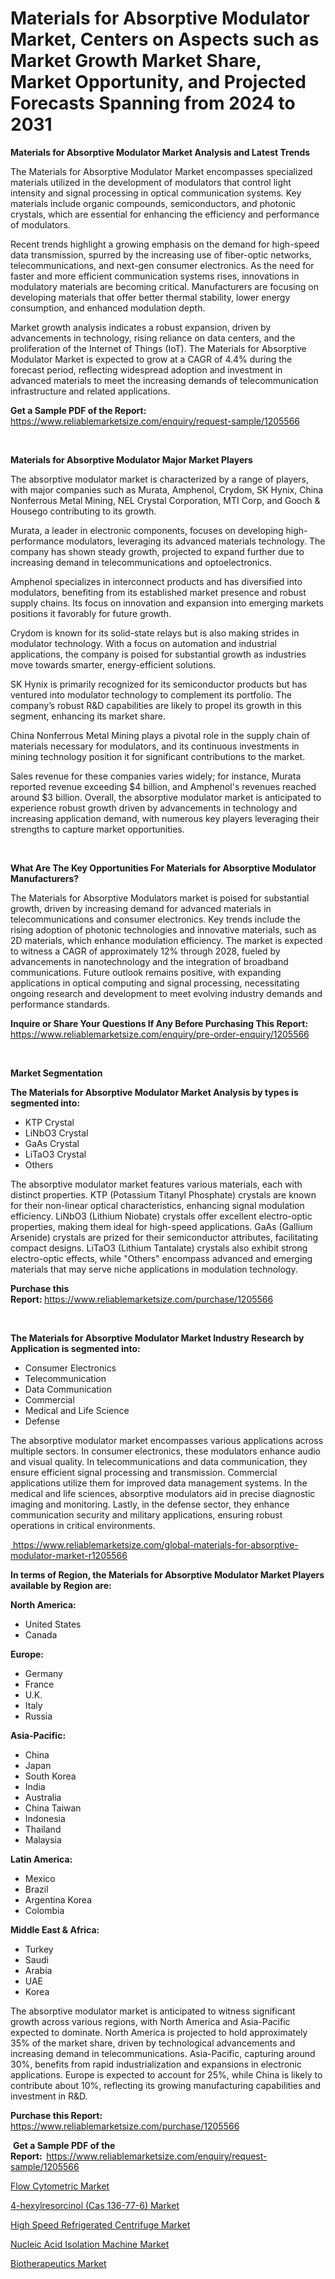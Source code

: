 <p><h1>Materials for Absorptive Modulator Market, Centers on Aspects such as Market Growth Market Share, Market Opportunity, and Projected Forecasts Spanning from 2024 to 2031</h1></p><p><strong>Materials for Absorptive Modulator Market Analysis and Latest Trends</strong></p>
<p><p>The Materials for Absorptive Modulator Market encompasses specialized materials utilized in the development of modulators that control light intensity and signal processing in optical communication systems. Key materials include organic compounds, semiconductors, and photonic crystals, which are essential for enhancing the efficiency and performance of modulators. </p><p>Recent trends highlight a growing emphasis on the demand for high-speed data transmission, spurred by the increasing use of fiber-optic networks, telecommunications, and next-gen consumer electronics. As the need for faster and more efficient communication systems rises, innovations in modulatory materials are becoming critical. Manufacturers are focusing on developing materials that offer better thermal stability, lower energy consumption, and enhanced modulation depth.</p><p>Market growth analysis indicates a robust expansion, driven by advancements in technology, rising reliance on data centers, and the proliferation of the Internet of Things (IoT). The Materials for Absorptive Modulator Market is expected to grow at a CAGR of 4.4% during the forecast period, reflecting widespread adoption and investment in advanced materials to meet the increasing demands of telecommunication infrastructure and related applications.</p></p>
<p><strong>Get a Sample PDF of the Report:&nbsp;</strong> <a href="https://www.reliablemarketsize.com/enquiry/request-sample/1205566?utm_campaign=1732&utm_medium=2&utm_source=Github&utm_content=ia&utm_term=16102024&utm_id=materials-for-absorptive-modulator">https://www.reliablemarketsize.com/enquiry/request-sample/1205566</a></p>
<p>&nbsp;</p>
<p><strong>Materials for Absorptive Modulator Major Market Players</strong></p>
<p><p>The absorptive modulator market is characterized by a range of players, with major companies such as Murata, Amphenol, Crydom, SK Hynix, China Nonferrous Metal Mining, NEL Crystal Corporation, MTI Corp, and Gooch & Housego contributing to its growth. </p><p>Murata, a leader in electronic components, focuses on developing high-performance modulators, leveraging its advanced materials technology. The company has shown steady growth, projected to expand further due to increasing demand in telecommunications and optoelectronics.</p><p>Amphenol specializes in interconnect products and has diversified into modulators, benefiting from its established market presence and robust supply chains. Its focus on innovation and expansion into emerging markets positions it favorably for future growth.</p><p>Crydom is known for its solid-state relays but is also making strides in modulator technology. With a focus on automation and industrial applications, the company is poised for substantial growth as industries move towards smarter, energy-efficient solutions.</p><p>SK Hynix is primarily recognized for its semiconductor products but has ventured into modulator technology to complement its portfolio. The company’s robust R&D capabilities are likely to propel its growth in this segment, enhancing its market share.</p><p>China Nonferrous Metal Mining plays a pivotal role in the supply chain of materials necessary for modulators, and its continuous investments in mining technology position it for significant contributions to the market.</p><p>Sales revenue for these companies varies widely; for instance, Murata reported revenue exceeding $4 billion, and Amphenol's revenues reached around $3 billion. Overall, the absorptive modulator market is anticipated to experience robust growth driven by advancements in technology and increasing application demand, with numerous key players leveraging their strengths to capture market opportunities.</p></p>
<p>&nbsp;</p>
<p><strong>What Are The Key Opportunities For Materials for Absorptive Modulator Manufacturers?</strong></p>
<p><p>The Materials for Absorptive Modulators market is poised for substantial growth, driven by increasing demand for advanced materials in telecommunications and consumer electronics. Key trends include the rising adoption of photonic technologies and innovative materials, such as 2D materials, which enhance modulation efficiency. The market is expected to witness a CAGR of approximately 12% through 2028, fueled by advancements in nanotechnology and the integration of broadband communications. Future outlook remains positive, with expanding applications in optical computing and signal processing, necessitating ongoing research and development to meet evolving industry demands and performance standards.</p></p>
<p><strong>Inquire or Share Your Questions If Any Before Purchasing This Report:</strong> <a href="https://www.reliablemarketsize.com/enquiry/pre-order-enquiry/1205566?utm_campaign=1732&utm_medium=2&utm_source=Github&utm_content=ia&utm_term=16102024&utm_id=materials-for-absorptive-modulator">https://www.reliablemarketsize.com/enquiry/pre-order-enquiry/1205566</a></p>
<p>&nbsp;</p>
<p><strong>Market Segmentation</strong></p>
<p><strong>The Materials for Absorptive Modulator Market Analysis by types is segmented into:</strong></p>
<p><ul><li>KTP Crystal</li><li>LiNbO3 Crystal</li><li>GaAs Crystal</li><li>LiTaO3 Crystal</li><li>Others</li></ul></p>
<p><p>The absorptive modulator market features various materials, each with distinct properties. KTP (Potassium Titanyl Phosphate) crystals are known for their non-linear optical characteristics, enhancing signal modulation efficiency. LiNbO3 (Lithium Niobate) crystals offer excellent electro-optic properties, making them ideal for high-speed applications. GaAs (Gallium Arsenide) crystals are prized for their semiconductor attributes, facilitating compact designs. LiTaO3 (Lithium Tantalate) crystals also exhibit strong electro-optic effects, while "Others" encompass advanced and emerging materials that may serve niche applications in modulation technology.</p></p>
<p><strong>Purchase this Report:&nbsp;</strong><a href="https://www.reliablemarketsize.com/purchase/1205566?utm_campaign=1732&utm_medium=2&utm_source=Github&utm_content=ia&utm_term=16102024&utm_id=materials-for-absorptive-modulator">https://www.reliablemarketsize.com/purchase/1205566</a></p>
<p>&nbsp;</p>
<p><strong>The Materials for Absorptive Modulator Market Industry Research by Application is segmented into:</strong></p>
<p><ul><li>Consumer Electronics</li><li>Telecommunication</li><li>Data Communication</li><li>Commercial</li><li>Medical and Life Science</li><li>Defense</li></ul></p>
<p><p>The absorptive modulator market encompasses various applications across multiple sectors. In consumer electronics, these modulators enhance audio and visual quality. In telecommunications and data communication, they ensure efficient signal processing and transmission. Commercial applications utilize them for improved data management systems. In the medical and life sciences, absorptive modulators aid in precise diagnostic imaging and monitoring. Lastly, in the defense sector, they enhance communication security and military applications, ensuring robust operations in critical environments.</p></p>
<p><a href="https://www.reliablemarketsize.com/global-materials-for-absorptive-modulator-market-r1205566?utm_campaign=1732&utm_medium=2&utm_source=Github&utm_content=ia&utm_term=16102024&utm_id=materials-for-absorptive-modulator">&nbsp;https://www.reliablemarketsize.com/global-materials-for-absorptive-modulator-market-r1205566</a></p>
<p><strong>In terms of Region, the Materials for Absorptive Modulator Market Players available by Region are:</strong></p>
<p>
    <p> <strong> North America: </strong>
        <ul>
            <li>United States</li>
            <li>Canada</li>
        </ul>
        </p> 
    <p> <strong> Europe: </strong>
        <ul>
            <li>Germany</li>
            <li>France</li>
            <li>U.K.</li>
            <li>Italy</li>
            <li>Russia</li>
        </ul>
        </p> 
    <p> <strong> Asia-Pacific: </strong>
        <ul>
            <li>China</li>
            <li>Japan</li>
            <li>South Korea</li>
            <li>India</li>
            <li>Australia</li>
            <li>China Taiwan</li>
            <li>Indonesia</li>
            <li>Thailand</li>
            <li>Malaysia</li>
        </ul>
        </p> 
    <p> <strong> Latin America: </strong>
        <ul>
            <li>Mexico</li>
            <li>Brazil</li>
            <li>Argentina Korea</li>
            <li>Colombia</li>
        </ul>
        </p> 
    <p> <strong> Middle East & Africa: </strong>
        <ul>
            <li>Turkey</li>
            <li>Saudi</li>
            <li>Arabia</li>
            <li>UAE</li>
            <li>Korea</li>
        </ul>
    </p>
    </p>
<p><p>The absorptive modulator market is anticipated to witness significant growth across various regions, with North America and Asia-Pacific expected to dominate. North America is projected to hold approximately 35% of the market share, driven by technological advancements and increasing demand in telecommunications. Asia-Pacific, capturing around 30%, benefits from rapid industrialization and expansions in electronic applications. Europe is expected to account for 25%, while China is likely to contribute about 10%, reflecting its growing manufacturing capabilities and investment in R&D.</p></p>
<p><strong>Purchase this Report: </strong><a href="https://www.reliablemarketsize.com/purchase/1205566?utm_campaign=1732&utm_medium=2&utm_source=Github&utm_content=ia&utm_term=16102024&utm_id=materials-for-absorptive-modulator">https://www.reliablemarketsize.com/purchase/1205566</a></p>
<p>&nbsp;<strong>Get a Sample PDF of the Report:&nbsp;&nbsp;</strong><a href="https://www.reliablemarketsize.com/enquiry/request-sample/1205566?utm_campaign=1732&utm_medium=2&utm_source=Github&utm_content=ia&utm_term=16102024&utm_id=materials-for-absorptive-modulator">https://www.reliablemarketsize.com/enquiry/request-sample/1205566</a></p>
<p><strong></strong></p>
<p><p><a href="https://www.linkedin.com/pulse/strategic-insights-global-flow-cytometric-market-trends-2024-tx45e?trk=public_post_embed_feed-article-content&utm_campaign=1732&utm_medium=2&utm_source=Github&utm_content=ia&utm_term=16102024&utm_id=materials-for-absorptive-modulator">Flow Cytometric Market</a></p><p><a href="https://www.linkedin.com/pulse/4-hexylresorcinol-cas-136-77-6-market-analysis-report-global-pcxwe?trk=public_post_embed_feed-article-content&utm_campaign=1732&utm_medium=2&utm_source=Github&utm_content=ia&utm_term=16102024&utm_id=materials-for-absorptive-modulator">4-hexylresorcinol (Cas 136-77-6) Market</a></p><p><a href="https://www.linkedin.com/pulse/high-speed-refrigerated-centrifuge-market-overview-forecast-bhcte?trk=public_post_embed_feed-article-content&utm_campaign=1732&utm_medium=2&utm_source=Github&utm_content=ia&utm_term=16102024&utm_id=materials-for-absorptive-modulator">High Speed Refrigerated Centrifuge Market</a></p><p><a href="https://www.linkedin.com/pulse/evaluating-global-nucleic-acid-isolation-machine-market-trends-wvque?trk=public_post_embed_feed-article-content&utm_campaign=1732&utm_medium=2&utm_source=Github&utm_content=ia&utm_term=16102024&utm_id=materials-for-absorptive-modulator">Nucleic Acid Isolation Machine Market</a></p><p><a href="https://www.linkedin.com/pulse/strategic-roadmap-success-global-biotherapeutics-market-analysis-z9iwe?trk=public_post_embed_feed-article-content&utm_campaign=1732&utm_medium=2&utm_source=Github&utm_content=ia&utm_term=16102024&utm_id=materials-for-absorptive-modulator">Biotherapeutics Market</a></p></p>